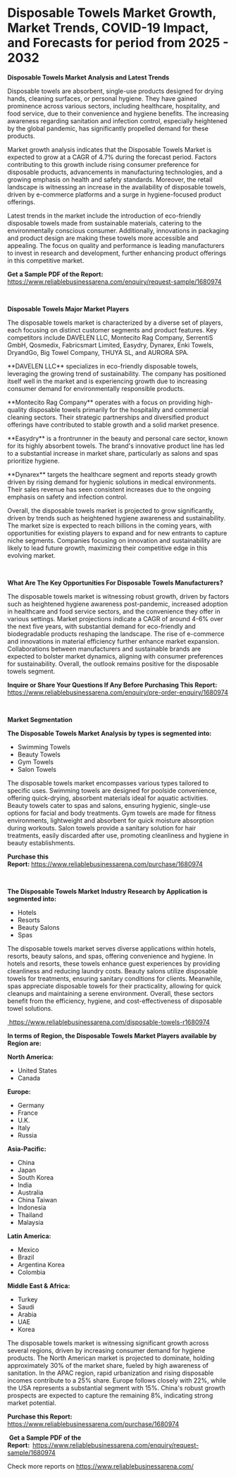 <p><h1>Disposable Towels Market Growth, Market Trends, COVID-19 Impact, and Forecasts for period from 2025 - 2032</h1></p><p><strong>Disposable Towels Market Analysis and Latest Trends</strong></p>
<p><p>Disposable towels are absorbent, single-use products designed for drying hands, cleaning surfaces, or personal hygiene. They have gained prominence across various sectors, including healthcare, hospitality, and food service, due to their convenience and hygiene benefits. The increasing awareness regarding sanitation and infection control, especially heightened by the global pandemic, has significantly propelled demand for these products.</p><p>Market growth analysis indicates that the Disposable Towels Market is expected to grow at a CAGR of 4.7% during the forecast period. Factors contributing to this growth include rising consumer preference for disposable products, advancements in manufacturing technologies, and a growing emphasis on health and safety standards. Moreover, the retail landscape is witnessing an increase in the availability of disposable towels, driven by e-commerce platforms and a surge in hygiene-focused product offerings.</p><p>Latest trends in the market include the introduction of eco-friendly disposable towels made from sustainable materials, catering to the environmentally conscious consumer. Additionally, innovations in packaging and product design are making these towels more accessible and appealing. The focus on quality and performance is leading manufacturers to invest in research and development, further enhancing product offerings in this competitive market.</p></p>
<p><strong>Get a Sample PDF of the Report:&nbsp;</strong> <a href="https://www.reliablebusinessarena.com/enquiry/request-sample/1680974?utm_campaign=2893&utm_medium=2&utm_source=Github&utm_content=ia&utm_term=24032025&utm_id=disposable-towels">https://www.reliablebusinessarena.com/enquiry/request-sample/1680974</a></p>
<p>&nbsp;</p>
<p><strong>Disposable Towels Major Market Players</strong></p>
<p><p>The disposable towels market is characterized by a diverse set of players, each focusing on distinct customer segments and product features. Key competitors include DAVELEN LLC, Montecito Rag Company, SerrentiS GmbH, Qosmedix, Fabricsmart Limited, Easydry, Dynarex, Enki Towels, DryandGo, Big Towel Company, THUYA SL, and AURORA SPA. </p><p>**DAVELEN LLC** specializes in eco-friendly disposable towels, leveraging the growing trend of sustainability. The company has positioned itself well in the market and is experiencing growth due to increasing consumer demand for environmentally responsible products.</p><p>**Montecito Rag Company** operates with a focus on providing high-quality disposable towels primarily for the hospitality and commercial cleaning sectors. Their strategic partnerships and diversified product offerings have contributed to stable growth and a solid market presence.</p><p>**Easydry** is a frontrunner in the beauty and personal care sector, known for its highly absorbent towels. The brand's innovative product line has led to a substantial increase in market share, particularly as salons and spas prioritize hygiene.</p><p>**Dynarex** targets the healthcare segment and reports steady growth driven by rising demand for hygienic solutions in medical environments. Their sales revenue has seen consistent increases due to the ongoing emphasis on safety and infection control.</p><p>Overall, the disposable towels market is projected to grow significantly, driven by trends such as heightened hygiene awareness and sustainability. The market size is expected to reach billions in the coming years, with opportunities for existing players to expand and for new entrants to capture niche segments. Companies focusing on innovation and sustainability are likely to lead future growth, maximizing their competitive edge in this evolving market.</p></p>
<p>&nbsp;</p>
<p><strong>What Are The Key Opportunities For Disposable Towels Manufacturers?</strong></p>
<p><p>The disposable towels market is witnessing robust growth, driven by factors such as heightened hygiene awareness post-pandemic, increased adoption in healthcare and food service sectors, and the convenience they offer in various settings. Market projections indicate a CAGR of around 4-6% over the next five years, with substantial demand for eco-friendly and biodegradable products reshaping the landscape. The rise of e-commerce and innovations in material efficiency further enhance market expansion. Collaborations between manufacturers and sustainable brands are expected to bolster market dynamics, aligning with consumer preferences for sustainability. Overall, the outlook remains positive for the disposable towels segment.</p></p>
<p><strong>Inquire or Share Your Questions If Any Before Purchasing This Report:</strong> <a href="https://www.reliablebusinessarena.com/enquiry/pre-order-enquiry/1680974?utm_campaign=2893&utm_medium=2&utm_source=Github&utm_content=ia&utm_term=24032025&utm_id=disposable-towels">https://www.reliablebusinessarena.com/enquiry/pre-order-enquiry/1680974</a></p>
<p>&nbsp;</p>
<p><strong>Market Segmentation</strong></p>
<p><strong>The Disposable Towels Market Analysis by types is segmented into:</strong></p>
<p><ul><li>Swimming Towels</li><li>Beauty Towels</li><li>Gym Towels</li><li>Salon Towels</li></ul></p>
<p><p>The disposable towels market encompasses various types tailored to specific uses. Swimming towels are designed for poolside convenience, offering quick-drying, absorbent materials ideal for aquatic activities. Beauty towels cater to spas and salons, ensuring hygienic, single-use options for facial and body treatments. Gym towels are made for fitness environments, lightweight and absorbent for quick moisture absorption during workouts. Salon towels provide a sanitary solution for hair treatments, easily discarded after use, promoting cleanliness and hygiene in beauty establishments.</p></p>
<p><strong>Purchase this Report:&nbsp;</strong><a href="https://www.reliablebusinessarena.com/purchase/1680974?utm_campaign=2893&utm_medium=2&utm_source=Github&utm_content=ia&utm_term=24032025&utm_id=disposable-towels">https://www.reliablebusinessarena.com/purchase/1680974</a></p>
<p>&nbsp;</p>
<p><strong>The Disposable Towels Market Industry Research by Application is segmented into:</strong></p>
<p><ul><li>Hotels</li><li>Resorts</li><li>Beauty Salons</li><li>Spas</li></ul></p>
<p><p>The disposable towels market serves diverse applications within hotels, resorts, beauty salons, and spas, offering convenience and hygiene. In hotels and resorts, these towels enhance guest experiences by providing cleanliness and reducing laundry costs. Beauty salons utilize disposable towels for treatments, ensuring sanitary conditions for clients. Meanwhile, spas appreciate disposable towels for their practicality, allowing for quick cleanups and maintaining a serene environment. Overall, these sectors benefit from the efficiency, hygiene, and cost-effectiveness of disposable towel solutions.</p></p>
<p><a href="https://www.reliablebusinessarena.com/disposable-towels-r1680974?utm_campaign=2893&utm_medium=2&utm_source=Github&utm_content=ia&utm_term=24032025&utm_id=disposable-towels">&nbsp;https://www.reliablebusinessarena.com/disposable-towels-r1680974</a></p>
<p><strong>In terms of Region, the Disposable Towels Market Players available by Region are:</strong></p>
<p>
    <p> <strong> North America: </strong>
        <ul>
            <li>United States</li>
            <li>Canada</li>
        </ul>
        </p> 
    <p> <strong> Europe: </strong>
        <ul>
            <li>Germany</li>
            <li>France</li>
            <li>U.K.</li>
            <li>Italy</li>
            <li>Russia</li>
        </ul>
        </p> 
    <p> <strong> Asia-Pacific: </strong>
        <ul>
            <li>China</li>
            <li>Japan</li>
            <li>South Korea</li>
            <li>India</li>
            <li>Australia</li>
            <li>China Taiwan</li>
            <li>Indonesia</li>
            <li>Thailand</li>
            <li>Malaysia</li>
        </ul>
        </p> 
    <p> <strong> Latin America: </strong>
        <ul>
            <li>Mexico</li>
            <li>Brazil</li>
            <li>Argentina Korea</li>
            <li>Colombia</li>
        </ul>
        </p> 
    <p> <strong> Middle East & Africa: </strong>
        <ul>
            <li>Turkey</li>
            <li>Saudi</li>
            <li>Arabia</li>
            <li>UAE</li>
            <li>Korea</li>
        </ul>
    </p>
    </p>
<p><p>The disposable towels market is witnessing significant growth across several regions, driven by increasing consumer demand for hygiene products. The North American market is projected to dominate, holding approximately 30% of the market share, fueled by high awareness of sanitation. In the APAC region, rapid urbanization and rising disposable incomes contribute to a 25% share. Europe follows closely with 22%, while the USA represents a substantial segment with 15%. China's robust growth prospects are expected to capture the remaining 8%, indicating strong market potential.</p></p>
<p><strong>Purchase this Report: </strong><a href="https://www.reliablebusinessarena.com/purchase/1680974?utm_campaign=2893&utm_medium=2&utm_source=Github&utm_content=ia&utm_term=24032025&utm_id=disposable-towels">https://www.reliablebusinessarena.com/purchase/1680974</a></p>
<p>&nbsp;<strong>Get a Sample PDF of the Report:&nbsp;&nbsp;</strong><a href="https://www.reliablebusinessarena.com/enquiry/request-sample/1680974?utm_campaign=2893&utm_medium=2&utm_source=Github&utm_content=ia&utm_term=24032025&utm_id=disposable-towels">https://www.reliablebusinessarena.com/enquiry/request-sample/1680974</a></p>
<p><strong></strong></p>
<p>Check more reports on <a href="https://www.reliablebusinessarena.com/?utm_campaign=2893&utm_medium=2&utm_source=Github&utm_content=ia&utm_term=24032025&utm_id=disposable-towels">https://www.reliablebusinessarena.com/</a></p>